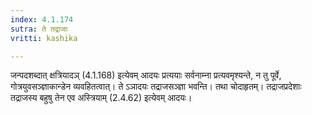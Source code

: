 ```yaml
---
index: 4.1.174
sutra: ते तद्राजाः
vritti: kashika

---
```

जन्पदशब्दात् क्षत्रियादञ् (4.1.168) इत्येवम् आदयः प्रत्ययाः सर्वनाम्ना प्रत्यवमृश्यन्ते, न तु पूर्वे, गोत्रयुवसञ्ज्ञाकान्डेन व्यवहितत्वात्। ते ऽञादयः तद्राजसञ्ज्ञा भवन्ति। तथा चोदाहृतम्। तद्राजप्रदेशाः तद्राजस्य बहुषु तेन एव अस्त्रियाम् (2.4.62) इत्येवम् आदयः।